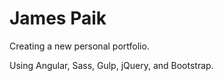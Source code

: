 # James Paik

Creating a new personal portfolio.

Using Angular, Sass, Gulp, jQuery, and Bootstrap.
